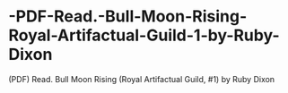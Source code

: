 # -PDF-Read.-Bull-Moon-Rising-Royal-Artifactual-Guild-1-by-Ruby-Dixon
(PDF) Read. Bull Moon Rising (Royal Artifactual Guild, #1) by Ruby Dixon
